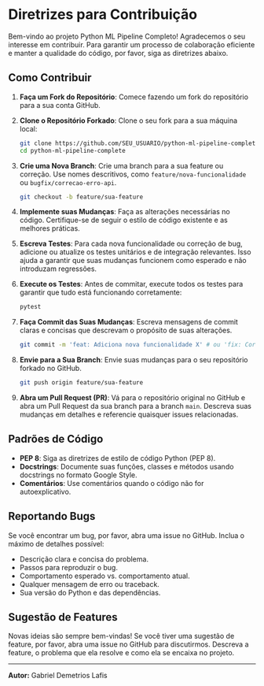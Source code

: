 # Diretrizes para Contribuição

Bem-vindo ao projeto Python ML Pipeline Completo! Agradecemos o seu interesse em contribuir. Para garantir um processo de colaboração eficiente e manter a qualidade do código, por favor, siga as diretrizes abaixo.

## Como Contribuir

1.  **Faça um Fork do Repositório**: Comece fazendo um fork do repositório para a sua conta GitHub.

2.  **Clone o Repositório Forkado**: Clone o seu fork para a sua máquina local:

    ```bash
    git clone https://github.com/SEU_USUARIO/python-ml-pipeline-complete.git
    cd python-ml-pipeline-complete
    ```

3.  **Crie uma Nova Branch**: Crie uma branch para a sua feature ou correção. Use nomes descritivos, como `feature/nova-funcionalidade` ou `bugfix/correcao-erro-api`.

    ```bash
    git checkout -b feature/sua-feature
    ```

4.  **Implemente suas Mudanças**: Faça as alterações necessárias no código. Certifique-se de seguir o estilo de código existente e as melhores práticas.

5.  **Escreva Testes**: Para cada nova funcionalidade ou correção de bug, adicione ou atualize os testes unitários e de integração relevantes. Isso ajuda a garantir que suas mudanças funcionem como esperado e não introduzam regressões.

6.  **Execute os Testes**: Antes de commitar, execute todos os testes para garantir que tudo está funcionando corretamente:

    ```bash
    pytest
    ```

7.  **Faça Commit das Suas Mudanças**: Escreva mensagens de commit claras e concisas que descrevam o propósito de suas alterações.

    ```bash
    git commit -m 'feat: Adiciona nova funcionalidade X' # ou 'fix: Corrige bug Y'
    ```

8.  **Envie para a Sua Branch**: Envie suas mudanças para o seu repositório forkado no GitHub.

    ```bash
    git push origin feature/sua-feature
    ```

9.  **Abra um Pull Request (PR)**: Vá para o repositório original no GitHub e abra um Pull Request da sua branch para a branch `main`. Descreva suas mudanças em detalhes e referencie quaisquer issues relacionadas.

## Padrões de Código

*   **PEP 8**: Siga as diretrizes de estilo de código Python (PEP 8).
*   **Docstrings**: Documente suas funções, classes e métodos usando docstrings no formato Google Style.
*   **Comentários**: Use comentários quando o código não for autoexplicativo.

## Reportando Bugs

Se você encontrar um bug, por favor, abra uma issue no GitHub. Inclua o máximo de detalhes possível:

*   Descrição clara e concisa do problema.
*   Passos para reproduzir o bug.
*   Comportamento esperado vs. comportamento atual.
*   Qualquer mensagem de erro ou traceback.
*   Sua versão do Python e das dependências.

## Sugestão de Features

Novas ideias são sempre bem-vindas! Se você tiver uma sugestão de feature, por favor, abra uma issue no GitHub para discutirmos. Descreva a feature, o problema que ela resolve e como ela se encaixa no projeto.

---

**Autor:** Gabriel Demetrios Lafis


